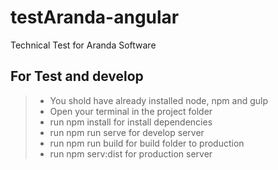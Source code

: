 # testAranda-angular
Technical Test for Aranda Software

## For Test and develop

> * You shold have already installed node, npm and gulp
> * Open your terminal in the project folder
> * run npm install for install dependencies
> * run npm run serve for develop server
> * run npm run build for build folder to production
> * run npm serv:dist for production server
